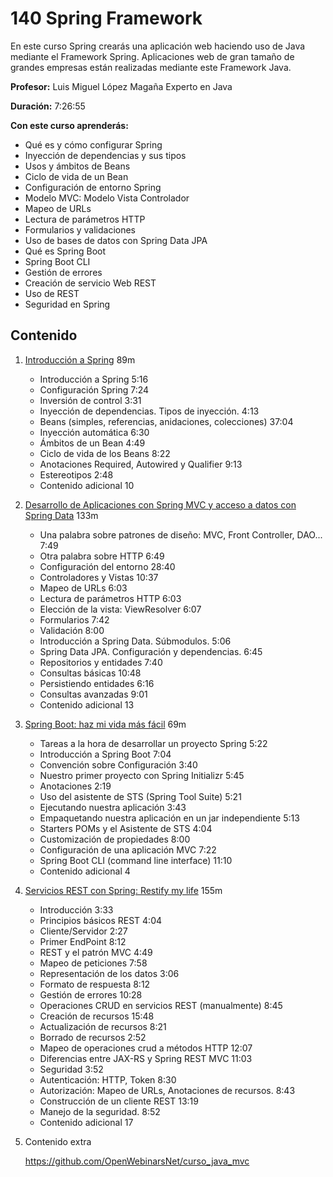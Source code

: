 # 140 Spring Framework

En este curso Spring crearás una aplicación web haciendo uso de Java mediante el Framework Spring. Aplicaciones web de gran tamaño de grandes empresas están realizadas mediante este Framework Java.

**Profesor:** Luis Miguel López Magaña Experto en Java

**Duración:** 7:26:55

**Con este curso aprenderás:**

* Qué es y cómo configurar Spring
* Inyección de dependencias y sus tipos
* Usos y ámbitos de Beans
* Ciclo de vida de un Bean
* Configuración de entorno Spring
* Modelo MVC: Modelo Vista Controlador
* Mapeo de URLs
* Lectura de parámetros HTTP
* Formularios y validaciones
* Uso de bases de datos con Spring Data JPA
* Qué es Spring Boot
* Spring Boot CLI
* Gestión de errores
* Creación de servicio Web REST
* Uso de REST
* Seguridad en Spring

## Contenido

1. [Introducción a Spring](140_Spring_Framework/01_Introducción_a_Spring.md) 89m
   * Introducción a Spring 5:16 
   * Configuración Spring 7:24 
   * Inversión de control 3:31 
   * Inyección de dependencias. Tipos de inyección. 4:13 
   * Beans (simples, referencias, anidaciones, colecciones) 37:04 
   * Inyección automática 6:30 
   * Ámbitos de un Bean 4:49 
   * Ciclo de vida de los Beans 8:22 
   * Anotaciones Required, Autowired y Qualifier 9:13 
   * Estereotipos 2:48 
   * Contenido adicional 10

2. [Desarrollo de Aplicaciones con Spring MVC y acceso a datos con Spring Data](140_Spring_Framework/02_Desarrollo_de_Aplicaciones_con_Spring_MVC.md) 133m
   * Una palabra sobre patrones de diseño: MVC, Front Controller, DAO... 7:49 
   * Otra palabra sobre HTTP 6:49 
   * Configuración del entorno 28:40 
   * Controladores y Vistas 10:37 
   * Mapeo de URLs 6:03 
   * Lectura de parámetros HTTP 6:03 
   * Elección de la vista: ViewResolver 6:07 
   * Formularios 7:42 
   * Validación 8:00 
   * Introducción a Spring Data. Súbmodulos. 5:06 
   * Spring Data JPA. Configuración y dependencias. 6:45 
   * Repositorios y entidades 7:40 
   * Consultas básicas 10:48 
   * Persistiendo entidades 6:16 
   * Consultas avanzadas 9:01 
   * Contenido adicional 13

3. [Spring Boot: haz mi vida más fácil](140_Spring_Framework/03_Spring_Boot.md) 69m
   * Tareas a la hora de desarrollar un proyecto Spring 5:22 
   * Introducción a Spring Boot 7:04 
   * Convención sobre Configuración 3:40 
   * Nuestro primer proyecto con Spring Initializr 5:45 
   * Anotaciones 2:19 
   * Uso del asistente de STS (Spring Tool Suite) 5:21 
   * Ejecutando nuestra aplicación 3:43 
   * Empaquetando nuestra aplicación en un jar independiente 5:13 
   * Starters POMs y el Asistente de STS 4:04 
   * Customización de propiedades 8:00 
   * Configuración de una aplicación MVC 7:22 
   * Spring Boot CLI (command line interface) 11:10 
   * Contenido adicional 4

4. [Servicios REST con Spring: Restify my life](140_Spring_Framework/04_Servicios_REST_con_Spring.md) 155m
   * Introducción 3:33 
   * Principios básicos REST 4:04 
   * Cliente/Servidor 2:27 
   * Primer EndPoint 8:12 
   * REST y el patrón MVC 4:49 
   * Mapeo de peticiones 7:58 
   * Representación de los datos 3:06 
   * Formato de respuesta 8:12 
   * Gestión de errores 10:28 
   * Operaciones CRUD en servicios REST (manualmente) 8:45 
   * Creación de recursos 15:48 
   * Actualización de recursos 8:21 
   * Borrado de recursos 2:52 
   * Mapeo de operaciones crud a métodos HTTP 12:07 
   * Diferencias entre JAX-RS y Spring REST MVC 11:03 
   * Seguridad 3:52 
   * Autenticación: HTTP, Token 8:30 
   * Autorización: Mapeo de URLs, Anotaciones de recursos. 8:43 
   * Construcción de un cliente REST 13:19 
   * Manejo de la seguridad. 8:52 
   * Contenido adicional 17

5. Contenido extra

   https://github.com/OpenWebinarsNet/curso_java_mvc

